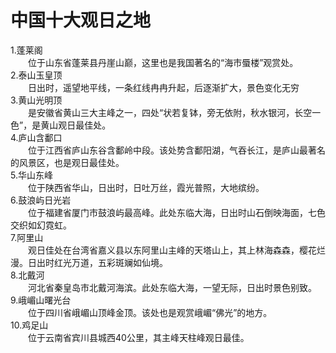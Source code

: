# 中国十大观日之地  

1.蓬莱阁  
&emsp;&emsp;位于山东省蓬莱县丹崖山巅，这里也是我国著名的“海市蜃楼”观赏处。  
2.泰山玉皇顶  
&emsp;&emsp;日出时，遥望地平线，一条红线冉冉升起，后逐渐扩大，景色变化无穷  
3.黄山光明顶  
&emsp;&emsp;是安徽省黄山三大主峰之一，四处“状若复钵，旁无依附，秋水银河，长空一色”，是黄山观日最佳处。  
4.庐山含鄱口  
&emsp;&emsp;位于江西省庐山东谷含鄱岭中段。该处势含鄱阳湖，气吞长江，是庐山最著名的风景区，也是观日最佳处。  
5.华山东峰  
&emsp;&emsp;位于陕西省华山，日出时，日吐万丝，霞光普照，大地缤纷。  
6.鼓浪屿日光岩  
&emsp;&emsp;位于福建省厦门市鼓浪屿最高峰。此处东临大海，日出时山石倒映海面，七色交织如幻霓虹。  
7.阿里山  
&emsp;&emsp;观日佳处在台湾省嘉义县以东阿里山主峰的天塔山上，其上林海森森，樱花烂漫。日出时红光万道，五彩斑斓如仙境。  
8.北戴河  
&emsp;&emsp;河北省秦皇岛市北戴河海滨。此处东临大海，一望无际，日出时景色别致。  
9.峨嵋山曙光台  
&emsp;&emsp;位于四川省峨嵋山顶峰金顶。该处也是观赏峨嵋“佛光”的地方。  
10.鸡足山  
&emsp;&emsp;位于云南省宾川县城西40公里，其主峰天柱峰观日最佳。  
<!-- Last processed: 2025-07-22 03:44:31 -->
